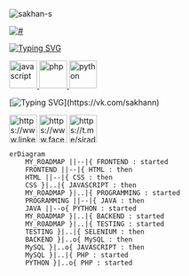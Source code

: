 <p align="left"><img src="https://komarev.com/ghpvc/?username=sakhan-s&label=Profile%20views&color=0e75b6&style=for-the-badge" alt="sakhan-s" /> </p>
<a href="#"><p align="left"><img src="https://www.codewars.com/users/Sakhan/badges/large" alt="#" /></p></a>

[![Typing SVG](https://readme-typing-svg.herokuapp.com?font=Anybody&size=70&duration=5000&color=F70707&center=false&vCenter=true&width=1920&height=80&lines=Developer)](https://www.weblancer.net/users/sakhan/)

<p align="left"> <a href="https://developer.mozilla.org/en-US/docs/Web/JavaScript" target="_blank" rel="noreferrer"> <img src="https://www.svgrepo.com/show/29753/javascript.svg" alt="javascript" width="50" height="50"/> </a> <a href="https://www.php.net" target="_blank" rel="noreferrer"> <img src="https://img.icons8.com/external-flaticons-lineal-color-flat-icons/344/external-php-web-development-flaticons-lineal-color-flat-icons.png" alt="php" width="50" height="50"/> </a> <a href="https://www.python.org" target="_blank" rel="noreferrer"> <img src="https://www.svgrepo.com/show/366496/text-x-python.svg" alt="python" width="50" height="50"/> </a> </p>




[![Typing SVG](https://readme-typing-svg.herokuapp.com?font=Anybody&size=50&duration=5000&color=F70707&center=false&vCenter=true&width=1920&height=90&lines=Contact+with+me+:)](https://vk.com/sakhann)

<p align="left">
<a href="https://www.linkedin.com/in/siradzhov/" target="blank"><img align="center" src="https://www.svgrepo.com/show/75820/linkedin.svg" alt="https://www.linkedin.com/in/sakhann/" height="50" width="50" /></a>
<a href="https://fb.com/https://www.facebook.com/24ssg" target="blank"><img align="center" src="https://www.svgrepo.com/show/111203/facebook.svg" alt="https://www.facebook.com/24ssg" height="50" width="50" /></a>
<a href="https://instagram.com/https://www.instagram.com/24.ssg" target="blank"><img align="center" src="https://www.svgrepo.com/show/349527/telegram.svg" alt="https://t.me/siradzhov" height="50" width="50" /></a>
 </p>
 
  
```mermaid
erDiagram
    MY_ROADMAP ||--|{ FRONTEND : started
    FRONTEND ||--|{ HTML : then
    HTML ||--|{ CSS : then
    CSS }|..|{ JAVASCRIPT : then
    MY_ROADMAP }|..|{ PROGRAMMING : started
    PROGRAMMING ||--|{ JAVA : then
    JAVA ||--o{ PYTHON : started
    MY_ROADMAP }|..|{ BACKEND : started
    MY_ROADMAP }|..|{ TESTING : started
    TESTING }|..|{ SELENIUM : then
    BACKEND }|..o{ MySQL : then
    MySQL }|..o{ JAVASCRIPT : then
    MySQL }|..|{ PHP : started
    PYTHON }|..o{ PHP : started
```
  
